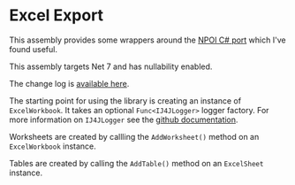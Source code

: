 # Excel Export

This assembly provides some wrappers around the [NPOI C# port](https://github.com/nissl-lab/npoi) which I've found useful.

This assembly targets Net 7 and has nullability enabled.

The change log is [available here](changes.md).

The starting point for using the library is creating an instance of `ExcelWorkbook`. It takes an optional `Func<IJ4JLogger>` logger factory. For more information on `IJ4JLogger` see the [github documentation](https://github.com/markolbert/J4JLogging).

Worksheets are created by callling the `AddWorksheet()` method on an `ExcelWorkbook` instance.

Tables are created by calling the `AddTable()` method on an `ExcelSheet` instance.
